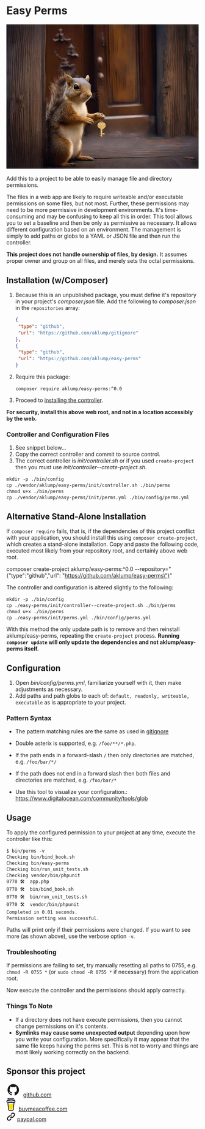 # Easy Perms

![Banner](images/easy-perms.jpg)

Add this to a project to be able to easily manage file and directory permissions.

The files in a web app are likely to require writeable and/or executable permissions on some files, but not most. Further, these permissions may need to be more permissive in development environments. It's time-consuming and may be confusing to keep all this in order. This tool allows you to set a baseline and then be only as permissive as necessary. It allows different configuration based on an environment. The management is simply to add paths or globs to a YAML or JSON file and then run the controller.

**This project does not handle ownership of files, by design.**  It assumes proper owner and group on all files, and merely sets the octal permissions.

## Installation (w/Composer)

1. Because this is an unpublished package, you must define it's repository in
   your project's _composer.json_ file. Add the following to _composer.json_ in
   the `repositories` array:
   
    ```json
    {
     "type": "github",
     "url": "https://github.com/aklump/gitignore"
    },
    {
     "type": "github",
     "url": "https://github.com/aklump/easy-perms"
    }
    ```
1. Require this package:
   
    ```
    composer require aklump/easy-perms:^0.0
    ```

1. Proceed to [installing the controller](@controller).

**For security, install this above web root, and not in a location accessibly by the web.**

### Controller and Configuration Files

1. See snippet below...
2. Copy the correct controller and commit to source control.
3. The correct controller is _init/controller.sh_ or if you used `create-project` then you must use _init/controller--create-project.sh_.

```shell
mkdir -p ./bin/config
cp ./vendor/aklump/easy-perms/init/controller.sh ./bin/perms
chmod u+x ./bin/perms
cp ./vendor/aklump/easy-perms/init/perms.yml ./bin/config/perms.yml
```

## Alternative Stand-Alone Installation

If `composer require` fails, that is, if the dependencies of this project conflict with your application, you should install this using `composer create-project`, which creates a stand-alone installation. Copy and paste the following code, executed most likely from your
repository root, and certainly above web root.

composer create-project aklump/easy-perms:^0.0 --repository="{\"type\":\"github\",\"url\": \"https://github.com/aklump/easy-perms\"}"

The controller and configuration is altered slightly to the following:

```shell
mkdir -p ./bin/config
cp ./easy-perms/init/controller--create-project.sh ./bin/perms
chmod u+x ./bin/perms
cp ./easy-perms/init/perms.yml ./bin/config/perms.yml
```

With this method the only update path is to remove and then reinstall aklump/easy-perms, repeating the `create-project` process.
**Running `composer update` will only update the dependencies and not aklump/easy-perms itself.**

## Configuration

1. Open _bin/config/perms.yml_, familiarize yourself with it, then make adjustments as necessary.
2. Add paths and path globs to each of: `default, readonly, writeable, executable` as is appropriate to your project.

### Pattern Syntax

* The pattern matching rules are the same as used in [gitignore](https://git-scm.com/docs/gitignore#_pattern_format)
* Double asterix is supported, e.g. `/foo/**/*.php`.
* If the path ends in a forward-slash `/` then only directories are matched, e.g. `/foo/bar/*/`
* If the path does not end in a forward slash then both files and directories are matched, e.g. `/foo/bar/*`

* Use this tool to visualize your configuration.: <https://www.digitalocean.com/community/tools/glob>

## Usage

To apply the configured permission to your project at any time, execute the controller like this:

```shell
$ bin/perms -v
Checking bin/bind_book.sh
Checking bin/easy-perms
Checking bin/run_unit_tests.sh
Checking vendor/bin/phpunit
0770 🛠  app.php
0770 🛠  bin/bind_book.sh
0770 🛠  bin/run_unit_tests.sh
0770 🛠  vendor/bin/phpunit
Completed in 0.01 seconds.
Permission setting was successful.
```

Paths will print only if their permissions were changed. If you want to see more (as shown above), use the verbose option `-v`.

### Troubleshooting

If permissions are failing to set, try manually resetting all paths to 0755, e.g. `chmod -R 0755 *` (or `sudo chmod -R 0755 *` if necessary) from the application root.

Now execute the controller and the permissions should apply correctly.

### Things To Note

* If a directory does not have execute permissions, then you cannot change permissions on it's contents.
* **Symlinks may cause some unexpected output** depending upon how you write your configuration. More specifically it may appear that the same file keeps having the perms set. This is not to worry and things are most likely working correctly on the backend.

## Sponsor this project


  <div><svg width="36" height="36" viewBox="0 0 48 48" fill="none" xmlns="http://www.w3.org/2000/svg"><circle cx="24" cy="24" r="20" fill="#181717"/><path d="M6.813 34.235a20.056 20.056 0 0 0 10.864 8.743c1 .183 1.366-.434 1.366-.965 0-.22-.004-.607-.01-1.126-.005-.602-.012-1.38-.018-2.275-5.563 1.209-6.736-2.681-6.736-2.681-.91-2.31-2.221-2.925-2.221-2.925-1.816-1.24.137-1.216.137-1.216 2.008.142 3.063 2.061 3.063 2.061 1.784 3.056 4.682 2.173 5.821 1.663.182-1.293.698-2.175 1.27-2.675-4.441-.504-9.11-2.22-9.11-9.884 0-2.183.78-3.969 2.059-5.367-.207-.506-.893-2.54.195-5.293 0 0 1.68-.538 5.5 2.05A19.154 19.154 0 0 1 24 13.672c1.698.008 3.41.23 5.007.673 3.819-2.588 5.495-2.05 5.495-2.05 1.091 2.754.405 4.787.198 5.293 1.282 1.398 2.057 3.183 2.057 5.366 0 7.684-4.677 9.375-9.132 9.87.718.617 1.358 1.837 1.358 3.704 0 1.787-.011 3.344-.019 4.376-.003.51-.006.892-.006 1.11 0 .535.36 1.157 1.375.962a20.043 20.043 0 0 0 9.207-6.386C35.873 41.11 30.274 44 24 44c-7.306 0-13.696-3.917-17.187-9.765z" fill="#fff"/></svg>
&nbsp;<a href="https://github.com/sponsors/aklump">github.com</a></div>

  <div><svg width="24" height="34" viewBox="0 0 27 39" fill="none" xmlns="http://www.w3.org/2000/svg"><path d="M14.32 17.912c-1.392.596-2.972 1.272-5.02 1.272a9.507 9.507 0 0 1-2.534-.35l1.416 14.543a2.43 2.43 0 0 0 2.422 2.23s2.008.104 2.678.104c.722 0 2.884-.104 2.884-.104a2.43 2.43 0 0 0 2.422-2.23l1.517-16.07c-.678-.231-1.363-.385-2.134-.385-1.334 0-2.409.459-3.65.99z" fill="#FD0"/><path d="M26.658 10.36l-.213-1.075c-.191-.965-.626-1.877-1.617-2.226-.317-.112-.677-.16-.921-.39-.244-.232-.316-.59-.372-.923-.104-.611-.202-1.222-.31-1.832-.091-.524-.164-1.113-.405-1.594-.313-.645-.962-1.023-1.608-1.273a9.27 9.27 0 0 0-1.01-.312c-1.614-.426-3.31-.582-4.97-.672a41.712 41.712 0 0 0-5.975.1C7.777.296 6.22.46 4.815.97c-.514.188-1.043.412-1.434.81-.48.487-.636 1.24-.286 1.849.25.432.67.737 1.117.939a9.05 9.05 0 0 0 1.814.59c1.737.384 3.535.535 5.31.599 1.966.079 3.936.015 5.893-.193a33.78 33.78 0 0 0 1.449-.191c.568-.087.932-.83.765-1.347-.2-.619-.739-.859-1.347-.765l-.269.04-.064.01c-.207.025-.413.05-.619.072-.426.046-.853.084-1.28.113a43.05 43.05 0 0 1-5.71.01 35.996 35.996 0 0 1-1.87-.173L8.1 3.311l-.04-.006-.192-.028a20.16 20.16 0 0 1-1.17-.208.176.176 0 0 1 0-.343h.008a18.975 18.975 0 0 1 1.353-.238h.003c.212-.014.425-.052.636-.077a40.497 40.497 0 0 1 5.533-.195 36.537 36.537 0 0 1 3.258.233c.073.01.147.02.22.028l.149.022c.431.064.86.142 1.288.234.633.138 1.446.182 1.728.876.09.22.13.465.18.696l.063.294a.383.383 0 0 1 .13 2.56h-.004l-.091.013-.09.012a55.401 55.401 0 0 1-2.554.271 59.293 59.293 0 0 1-5.107.206 59.883 59.883 0 0 1-7.588-.49c.191.024-.138-.02-.205-.029a43.803 43.803 0 0 1-.47-.068c-.525-.079-1.047-.176-1.57-.26-.634-.105-1.24-.053-1.813.26-.47.257-.852.652-1.092 1.132-.247.51-.32 1.067-.431 1.616-.11.55-.283 1.14-.218 1.704.14 1.217.991 2.205 2.215 2.427a64.094 64.094 0 0 0 18.32.607.78.78 0 0 1 .863.857l-.116 1.125-.7 6.822c-.243 2.388-.488 4.776-.735 7.163l-.208 2.017c-.067.661-.077 1.344-.202 1.998-.198 1.028-.895 1.66-1.91 1.891-.931.212-1.882.323-2.837.332-1.058.005-2.115-.042-3.173-.036-1.13.006-2.513-.098-3.385-.938-.766-.739-.872-1.895-.977-2.895-.139-1.323-.277-2.647-.413-3.97l-.767-7.358-.496-4.76-.024-.236c-.06-.568-.462-1.124-1.095-1.096-.543.024-1.16.485-1.096 1.095l.368 3.53.76 7.301.649 6.223c.041.397.08.795.124 1.193.239 2.171 1.897 3.342 3.95 3.671 1.2.193 2.429.233 3.646.253 1.56.025 3.136.085 4.671-.198 2.274-.417 3.98-1.936 4.224-4.291l.209-2.041.692-6.75.755-7.354.345-3.37a.782.782 0 0 1 .63-.688c.65-.127 1.272-.343 1.735-.838.736-.788.883-1.815.622-2.851zm-24.463.728c.01-.005-.008.08-.016.12-.001-.06.002-.113.016-.12zm.063.488c.006-.004.021.017.037.042-.024-.023-.04-.04-.037-.042zm.062.082c.023.038.035.062 0 0zm.125.101h.003c0 .004.006.007.008.011a.078.078 0 0 0-.011-.01zm21.826-.151c-.234.222-.586.325-.934.377-3.9.579-7.858.872-11.802.742-2.822-.096-5.615-.41-8.409-.804-.274-.039-.57-.089-.759-.29-.354-.381-.18-1.148-.088-1.608.085-.421.246-.983.748-1.043.782-.092 1.69.238 2.464.356a46.65 46.65 0 0 0 2.806.341c4.006.365 8.08.309 12.068-.225a50.281 50.281 0 0 0 2.173-.341c.643-.115 1.356-.332 1.744.334.267.454.302 1.061.261 1.574a.878.878 0 0 1-.273.587h.001z" fill="#0D0C22"/></svg>
&nbsp;<a href="https://buymeacoffee.com/aklump">buymeacoffee.com</a></div>

  <div><svg class="octicon octicon-link color-fg-muted" viewBox="0 0 16 16" width="24" height="24"><path d="M7.775 3.275l1.25-1.25a3.5 3.5 0 1 1 4.95 4.95l-2.5 2.5a3.5 3.5 0 0 1-4.95 0 .751.751 0 0 1 .018-1.042.751.751 0 0 1 1.042-.018 1.998 1.998 0 0 0 2.83 0l2.5-2.5a2.002 2.002 0 0 0-2.83-2.83l-1.25 1.25a.751.751 0 0 1-1.042-.018.751.751 0 0 1-.018-1.042zm-4.69 9.64a1.998 1.998 0 0 0 2.83 0l1.25-1.25a.751.751 0 0 1 1.042.018.751.751 0 0 1 .018 1.042l-1.25 1.25a3.5 3.5 0 1 1-4.95-4.95l2.5-2.5a3.5 3.5 0 0 1 4.95 0 .751.751 0 0 1-.018 1.042.751.751 0 0 1-1.042.018 1.998 1.998 0 0 0-2.83 0l-2.5 2.5a1.998 1.998 0 0 0 0 2.83z"/></svg>&nbsp;<a href="https://www.paypal.com/cgi-bin/webscr?cmd=_s-xclick&hosted_button_id=4E5KZHDQCEUV8&item_name=Open%20Source%20Sponsorship">paypal.com</a></div>

